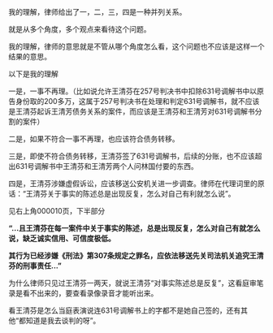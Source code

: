 我的理解，律师给出了一，二，三，四是一种并列关系。

就是从多个角度，多个观点来看待这个问题。

我的理解，律师的意思就是不管从哪个角度怎么看，这个问题也不应该是这样一个结果的意思。

以下是我的理解

一是，一事不再理。（比如说允许王清芬在257号判决书中扣除631号调解书中以原告身份取的200多万，这属于257号判决书在处理和判定631号调解书，就不应该是王清芬起诉王清芳债务关系的案件，而应该是王清芬和王清芳对631号调解书分割的案件）

二是，如果不符合一事不再理，也应该符合债务转移。

三是，即使不符合债务转移，王清芬签了631号调解书，后续的分账，也不应该超出631号调解书中王清芬和王清芳两个人问林国付要的东西。

四是，王清芬涉嫌虚假诉讼，应该移送公安机关进一步调查。律师在代理词里的原话：“王清芬关于事实的陈述总是出现反复，怎么对自己有利就怎么说”。

见右上角000010页，下半部分

**“...且王清芬在每一案件中关于事实的陈述，总是出现反复，怎么对自己有就怎么说，缺乏诚实信用、可信度极低。**

**其行为已经涉嫌《刑法》第307条规定之罪名，应依法移送先关司法机关追究王清芬的刑事责任...”**

为什么律师只见过王清芬一两天，就说王清芬“对事实陈述总是反复”，这看庭审笔录是看不出来的，要查看录像录音才能听出来。

看王清芬是怎么当庭表演说连631号调解书上的字都不是她自己签的，还有其他“都知道是我去谈判的呀”。


